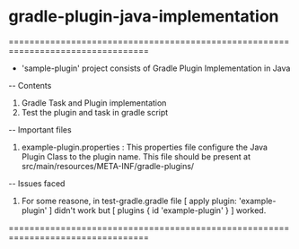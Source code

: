 # gradle-plugin-java-implementation

=================================================================================

- 'sample-plugin' project consists of Gradle Plugin Implementation in Java

-- Contents <br/>
1. Gradle Task and Plugin implementation
2. Test the plugin and task in gradle script

-- Important files <br/>
1. example-plugin.properties : This properties file configure the Java Plugin Class to the plugin name. This file should be present at src/main/resources/META-INF/gradle-plugins/

-- Issues faced <br/>
1. For some reasone, in test-gradle.gradle file [ apply plugin: 'example-plugin' ] didn't work but
[ plugins {	id 'example-plugin' } ] worked. 

=================================================================================
